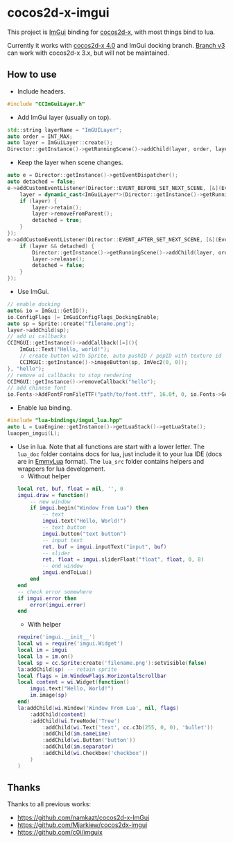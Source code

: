 # cocos2d-x-imgui

This project is [ImGui](https://github.com/ocornut/imgui) binding for [cocos2d-x](https://github.com/cocos2d/cocos2d-x), with most things bind to lua.

Currently it works with [cocos2d-x 4.0](https://github.com/cocos2d/cocos2d-x/releases/tag/cocos2d-x-4.0) and ImGui docking branch. [Branch v3](https://github.com/Xrysnow/cocos2d-x-imgui/tree/v3) can work with cocos2d-x 3.x, but will not be maintained.

## How to use

* Include headers.
```cpp
#include "CCImGuiLayer.h"
```

* Add ImGui layer (usually on top).
```cpp
std::string layerName = "ImGUILayer";
auto order = INT_MAX;
auto layer = ImGuiLayer::create();
Director::getInstance()->getRunningScene()->addChild(layer, order, layerName);
```

* Keep the layer when scene changes.
```cpp
auto e = Director::getInstance()->getEventDispatcher();
auto detached = false;
e->addCustomEventListener(Director::EVENT_BEFORE_SET_NEXT_SCENE, [&](EventCustom*){
	layer = dynamic_cast<ImGuiLayer*>(Director::getInstance()->getRunningScene()->getChildByName(layerName));
	if (layer) {
		layer->retain();
		layer->removeFromParent();
		detached = true;
	}
});
e->addCustomEventListener(Director::EVENT_AFTER_SET_NEXT_SCENE, [&](EventCustom*){
	if (layer && detached) {
		Director::getInstance()->getRunningScene()->addChild(layer, order, layerName);
		layer->release();
		detached = false;
	}
});
```

* Use ImGui.
```cpp
// enable docking
auto& io = ImGui::GetIO();
io.ConfigFlags |= ImGuiConfigFlags_DockingEnable;
auto sp = Sprite::create("filename.png");
layer->addChild(sp);
// add ui callbacks
CCIMGUI::getInstance()->addCallback([=](){
	ImGui::Text("Hello, world!");
	// create button with Sprite, auto pushID / popID with texture id
	CCIMGUI::getInstance()->imageButton(sp, ImVec2(0, 0));
}, "hello");
// remove ui callbacks to stop rendering
CCIMGUI::getInstance()->removeCallback("hello");
// add chinese font
io.Fonts->AddFontFromFileTTF("path/to/font.ttf", 16.0f, 0, io.Fonts->GetGlyphRangesChineseFull());
```

* Enable lua binding.
```cpp
#include "lua-bindings/imgui_lua.hpp"
auto L = LuaEngine::getInstance()->getLuaStack()->getLuaState();
luaopen_imgui(L);
```

* Use in lua. Note that all functions are start with a lower letter. The `lua_doc` folder contains docs for lua, just include it to your lua IDE (docs are in [EmmyLua](https://github.com/EmmyLua/IntelliJ-EmmyLua) format). The `lua_src` folder contains helpers and wrappers for lua development.
	* Without helper
	```lua
	local ret, buf, float = nil, '', 0
	imgui.draw = function()
		-- new window
		if imgui.begin("Window From Lua") then
			-- text
			imgui.text("Hello, World!")
			-- text button
			imgui.button("text button")
			-- input text
			ret, buf = imgui.inputText("input", buf)
			-- slider
			ret, float = imgui.sliderFloat("float", float, 0, 8)
			-- end window
			imgui.endToLua()
		end
	end
    -- check error somewhere
	if imgui.error then
		error(imgui.error)
	end
	```
	* With helper
	```lua
	require('imgui.__init__')
	local wi = require('imgui.Widget')
	local im = imgui
	local la = im.on()
	local sp = cc.Sprite:create('filename.png'):setVisible(false)
	la:addChild(sp) -- retain sprite
	local flags = im.WindowFlags.HorizontalScrollbar
	local content = wi.Widget(function()
		imgui.text("Hello, World!")
		im.image(sp)
	end)
	la:addChild(wi.Window('Window From Lua', nil, flags)
		:addChild(content)
		:addChild(wi.TreeNode('Tree')
			:addChild(wi.Text('text', cc.c3b(255, 0, 0), 'bullet'))
			:addChild(im.sameLine)
			:addChild(wi.Button('button'))
			:addChild(im.separator)
			:addChild(wi.Checkbox('checkbox'))
		)
	)
	```

## Thanks

Thanks to all previous works:

* https://github.com/namkazt/cocos2d-x-ImGui
* https://github.com/Mjarkiew/cocos2dx-imgui
* https://github.com/c0i/imguix
